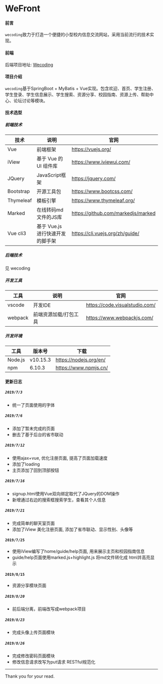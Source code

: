 # WeFront

#### 前言
`wecoding`致力于打造一个便捷的小型校内信息交流网站，采用当前流行的技术实现。
#### 前端
后端项目地址: [Wecoding](https://github.com/cangwuwuwu/wecoding)
#### 项目介绍
`wecoding`基于SpringBoot + MyBatis + Vue实现。包含欢迎、首页、学生注册、学生登录、学生信息展示、学生搜索、资源分享、校园指南、资源上传、帮助中心、论坛讨论等模块。


#### 技术选型
##### 前端技术
   
|技术      | 说明    |  官网|  
| ----- | ----- | ---- |
|Vue	|前端框架	|https://vuejs.org/|
|iView| 基于 Vue 的 UI 组件库| https://www.iviewui.com/ |
|JQuery| JavaScript框架|https://jquery.com/|
|Bootstrap|开源工具包|https://www.bootcss.com/|
|Thymeleaf|模板引擎|https://www.thymeleaf.org/|
| Marked | 在线转码md文件的JS库 | https://github.com/markedjs/marked |
| Vue cli3| 基于 Vue.js 进行快速开发的脚手架 |https://cli.vuejs.org/zh/guide/|

##### 后端技术
见 wecoding

##### 开发工具
   
| 工具      | 说明    |  官网  |
| ----- | ----- | ---- |
| vscode	| 开发IDE |	https://code.visualstudio.com/ |
| webpack | 前端资源加载/打包工具 | https://www.webpackjs.com/ |

  
##### 开发环境
  
| 工具      | 版本号    |  下载  |
| ----- | ----- | ---- |
|Node.js | v10.15.3 |https://nodejs.org/en/|
|npm | 6.10.3 | https://www.npmjs.cn/ |


#### 更新日志
##### `2019/7/3`  
* 统一了页面使用的字体
##### `2019/7/6` 
* 添加了暂未完成的页面
* 删去了基于后台的省市联动
##### `2019/7/12` 
* 使用ajax+vue,  优化注册页面,  提高了页面加载速度
* 添加了loading
* 主页添加了回到顶部按钮
##### `2019/7/16`
* signup.html使用Vue双向绑定取代了JQuery的DOM操作
* 新增通过右边的搜索框搜索学生，查看其个人信息
##### `2019/7/21`
* 完成简单的聊天室页面
* 添加了iView 美化注册页面,  添加了省市联动、显示性别、头像等
#### `2019/7/25` 
* 使用iView编写了home/guide/help页面,  用来展示主页和校园指南信息
* guide/help页面使用marked.js+highlight.js 将md文件转化成 html并高亮显示
#### `2019/8/15` 
* 资源分享模块页面
##### `2019/8/20` 
* 前后端分离，前端改写成webpack项目
##### `2019/8/23`
* 完成头像上传页面模块
##### `2019/8/26`
* 完成修改密码页面模块
* 修改信息请求改写为put请求 RESTful规范化

---
Thank you for your read.